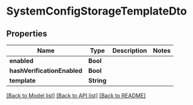 # SystemConfigStorageTemplateDto

## Properties
Name | Type | Description | Notes
------------ | ------------- | ------------- | -------------
**enabled** | **Bool** |  | 
**hashVerificationEnabled** | **Bool** |  | 
**template** | **String** |  | 

[[Back to Model list]](../README.md#documentation-for-models) [[Back to API list]](../README.md#documentation-for-api-endpoints) [[Back to README]](../README.md)


